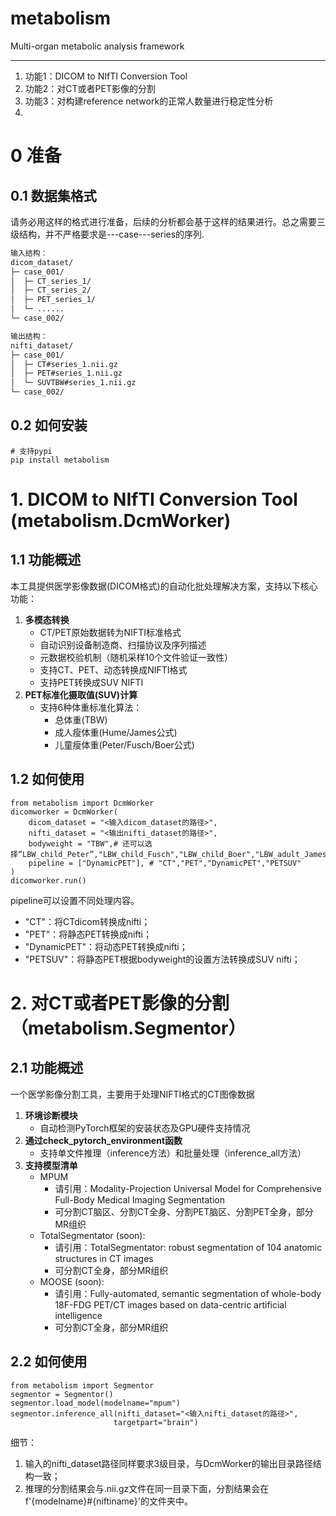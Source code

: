 # metabolism
Multi-organ metabolic analysis framework


---
1. 功能1：DICOM to NIfTI Conversion Tool
2. 功能2：对CT或者PET影像的分割
3. 功能3：对构建reference network的正常人数量进行稳定性分析
4. 
   
# 0 准备
## 0.1 数据集格式
请务必用这样的格式进行准备，后续的分析都会基于这样的结果进行。总之需要三级结构，并不严格要求是---case---series的序列.
```bash
输入结构：
dicom_dataset/
├─ case_001/
│  ├─ CT_series_1/
│  ├─ CT_series_2/
│  ├─ PET_series_1/
│  └─ ......
└─ case_002/

输出结构：
nifti_dataset/
├─ case_001/
│  ├─ CT#series_1.nii.gz
│  ├─ PET#series_1.nii.gz
│  └─ SUVTBW#series_1.nii.gz
└─ case_002/
```

## 0.2 如何安装
```
# 支持pypi
pip install metabolism
```
# 1. DICOM to NIfTI Conversion Tool (metabolism.DcmWorker)
## 1.1 功能概述
本工具提供医学影像数据(DICOM格式)的自动化批处理解决方案，支持以下核心功能：
1. **多模态转换**
   - CT/PET原始数据转为NIFTI标准格式
   - 自动识别设备制造商、扫描协议及序列描述
   - 元数据校验机制（随机采样10个文件验证一致性）
   - 支持CT、PET、动态转换成NIFTI格式
   - 支持PET转换成SUV NIFTI
2. **PET标准化摄取值(SUV)计算**
   - 支持6种体重标准化算法：
     * 总体重(TBW)
     * 成人瘦体重(Hume/James公式)
     * 儿童瘦体重(Peter/Fusch/Boer公式)

## 1.2 如何使用
```
from metabolism import DcmWorker
dicomworker = DcmWorker(
    dicom_dataset = "<输入dicom_dataset的路径>",
    nifti_dataset = "<输出nifti_dataset的路径>",
    bodyweight = "TBW",# 还可以选择“LBW_child_Peter”,"LBW_child_Fusch","LBW_child_Boer","LBW_adult_James","LBW_adult_Hume"
    pipeline = ["DynamicPET"], # "CT","PET","DynamicPET","PETSUV"
)
dicomworker.run()
```
pipeline可以设置不同处理内容。
- "CT"：将CTdicom转换成nifti；
- "PET"：将静态PET转换成nifti；
- "DynamicPET"：将动态PET转换成nifti；
- "PETSUV"：将静态PET根据bodyweight的设置方法转换成SUV nifti；

# 2. 对CT或者PET影像的分割（metabolism.Segmentor）
## 2.1 功能概述
一个医学影像分割工具，主要用于处理NIFTI格式的CT图像数据
1. **环境诊断模块**
   - 自动检测PyTorch框架的安装状态及GPU硬件支持情况
2. **通过check_pytorch_environment函数**
   - 支持单文件推理（inference方法）和批量处理（inference_all方法）
3. **支持模型清单**
   - MPUM 
      - 请引用：Modality-Projection Universal Model for Comprehensive Full-Body Medical Imaging Segmentation
      - 可分割CT脑区、分割CT全身、分割PET脑区、分割PET全身，部分MR组织
   - TotalSegmentator (soon):
      - 请引用：TotalSegmentator: robust segmentation of 104 anatomic structures in CT images
      - 可分割CT全身，部分MR组织
   - MOOSE (soon):
      - 请引用：Fully-automated, semantic segmentation of whole-body 18F-FDG PET/CT images based on data-centric artificial intelligence
      - 可分割CT全身，部分MR组织
## 2.2 如何使用
```
from metabolism import Segmentor
segmentor = Segmentor()
segmentor.load_model(modelname="mpum")
segmentor.inference_all(nifti_dataset="<输入nifti_dataset的路径>",
                       targetpart="brain")
```
细节：
1. 输入的nifti_dataset路径同样要求3级目录，与DcmWorker的输出目录路径结构一致；
2. 推理的分割结果会与.nii.gz文件在同一目录下面，分割结果会在f'{modelname}#{niftiname}'的文件夹中。
